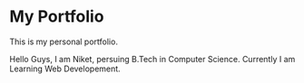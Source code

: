 # My Portfolio

This is my personal portfolio. 

Hello Guys, 
I am Niket, persuing B.Tech in Computer Science.
Currently I am Learning Web Developement.